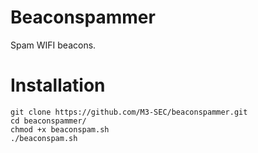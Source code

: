 # Beaconspammer
Spam WIFI beacons.
# Installation
```
git clone https://github.com/M3-SEC/beaconspammer.git
cd beaconspammer/
chmod +x beaconspam.sh
./beaconspam.sh
```
